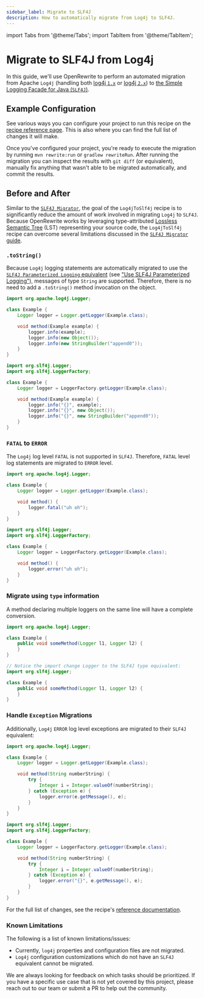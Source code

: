 ```yaml
---
sidebar_label: Migrate to SLF4J
description: How to automatically migrate from Log4j to SLF4J.
---
```


import Tabs from '@theme/Tabs';
import TabItem from '@theme/TabItem';

# Migrate to SLF4J from Log4j

In this guide, we'll use OpenRewrite to perform an automated migration from Apache `Log4j` (handling both [log4j `1.x`](https:/logging.apache.org/log4j/1.2/) or [log4j `2.x`](https:/logging.apache.org/log4j/2.x/)) to [the Simple Logging Facade for Java (`SLF4J`)](http://www.slf4j.org).

## Example Configuration

See various ways you can configure your project to run this recipe on the [recipe reference page](../../recipes/java/logging/slf4j/log4jtoslf4j.md). This is also where you can find the full list of changes it will make.

Once you've configured your project, you're ready to execute the migration by running `mvn rewrite:run` or `gradlew rewriteRun`. After running the migration you can inspect the results with `git diff` (or equivalent), manually fix anything that wasn't able to be migrated automatically, and commit the results.

## Before and After

Similar to the [`SLF4J Migrator`](http://www.slf4j.org/migrator.html), the goal of the `Log4jToSlf4j` recipe is to significantly reduce the amount of work involved in migrating `Log4j` to `SLF4J`. Because OpenRewrite works by leveraging type-attributed [Lossless Semantic Tree](../../concepts-and-explanations/lossless-semantic-trees.md) (LST) representing your source code, the `Log4jToSlf4j` recipe can overcome several limitations discussed in the [`SLF4J Migrator` guide](http://www.slf4j.org/migrator.html).

### `.toString()`

Because `Log4j` logging statements are automatically migrated to use the [`SLF4J Parameterized Logging` equivalent](http://www.slf4j.org/faq.html#logging\_performance) (see ["Use SLF4J Parameterized Logging"](../../recipes/java/logging/slf4j/parameterizedlogging.md)), messages of type `String` are supported. Therefore, there is no need to add a `.toString()` method invocation on the object.

<Tabs>
<TabItem value="object-parameters-before" label="Object Parameters (Before)">

```java
import org.apache.log4j.Logger;

class Example {
    Logger logger = Logger.getLogger(Example.class);

    void method(Example example) {
        logger.info(example);
        logger.info(new Object());
        logger.info(new StringBuilder("append0"));
    }
}
```
</TabItem>

<TabItem value="object-parameters-after" label="Object Parameters (After)">

```java
import org.slf4j.Logger;
import org.slf4j.LoggerFactory;

class Example {
    Logger logger = LoggerFactory.getLogger(Example.class);

    void method(Example example) {
        logger.info("{}", example);
        logger.info("{}", new Object());
        logger.info("{}", new StringBuilder("append0"));
    }
}
```
</TabItem>
</Tabs>

### `FATAL` to `ERROR`

The `Log4j` log level `FATAL` is not supported in `SLF4J`. Therefore, `FATAL` level log statements are migrated to `ERROR` level.

<Tabs>
<TabItem value="migrate-fatal-to-error-before" label="Migrate fatal to error (Before)">

```java
import org.apache.log4j.Logger;

class Example {
    Logger logger = Logger.getLogger(Example.class);

    void method() {
        logger.fatal("uh oh");
    }
}
```
</TabItem>

<TabItem value="migrate-fatal-to-error-after" label="Migrate fatal to error (After)">

```java
import org.slf4j.Logger;
import org.slf4j.LoggerFactory;

class Example {
    Logger logger = LoggerFactory.getLogger(Example.class);

    void method() {
        logger.error("uh oh");
    }
}
```
</TabItem>
</Tabs>

### Migrate using `type` information

A method declaring multiple loggers on the same line will have a complete conversion.

<Tabs>
<TabItem value="same-line-loggers-before" label="Same Line Loggers (Before)">

```java
import org.apache.log4j.Logger;

class Example {
    public void someMethod(Logger l1, Logger l2) {
    }
}
```
</TabItem>

<TabItem value="same-line-loggers-after" label="Same Line Loggers (After)">

```java
// Notice the import change Logger to the SLF4J type equivalent:
import org.slf4j.Logger;

class Example {
    public void someMethod(Logger l1, Logger l2) {
    }
}
```
</TabItem>
</Tabs>

### Handle `Exception` Migrations

Additionally, `Log4j` `ERROR` log level exceptions are migrated to their `SLF4J` equivalent:

<Tabs>
<TabItem value="migrates-exceptions-before" label="Migrates Exceptions (Before)">

```java
import org.apache.log4j.Logger;

class Example {
    Logger logger = Logger.getLogger(Example.class);

    void method(String numberString) {
        try {
            Integer i = Integer.valueOf(numberString);
        } catch (Exception e) {
            logger.error(e.getMessage(), e);
        }
    }
}
```
</TabItem>

<TabItem value="migrates-exceptions-after" label="Migrates Exceptions (After)">

```java
import org.slf4j.Logger;
import org.slf4j.LoggerFactory;

class Example {
    Logger logger = LoggerFactory.getLogger(Example.class);

    void method(String numberString) {
        try {
            Integer i = Integer.valueOf(numberString);
        } catch (Exception e) {
            logger.error("{}", e.getMessage(), e);
        }
    }
}
```
</TabItem>
</Tabs>

For the full list of changes, see the recipe's [reference documentation](../../recipes/java/logging/slf4j/parameterizedlogging.md).

### Known Limitations

The following is a list of known limitations/issues:

* Currently, `log4j` properties and configuration files are not migrated.
* `Log4j` configuration customizations which do not have an `SLF4J` equivalent cannot be migrated.

We are always looking for feedback on which tasks should be prioritized. If you have a specific use case that is not yet covered by this project, please reach out to our team or submit a PR to help out the community.
